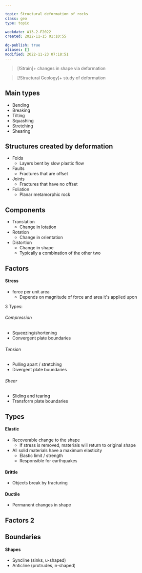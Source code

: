 ---
topic: Structural deformation of rocks
class: geo
type: topic

weekdate: W13.2-F2022
created: 2022-11-15 01:10:55

dg-publish: true
aliases: []
modified: 2022-11-23 07:18:51
---

> [!Strain]+
> changes in shape via deformation

> [!Structural Geology]+
> study of deformation

## Main types
- Bending
- Breaking
- Tilting
- Squashing
- Stretching
- Shearing

## Structures created by deformation
- Folds
	- Layers bent by slow plastic flow
- Faults
	- Fractures that are offset
- Joints
	- Fractures that have no offset
- Foliation
	- Planar metamorphic rock

## Components
- Translation
	- Change in lotation
- Rotation
	- Change in orientation
- Distortion
	- Change in shape
	- Typically a combination of the other two

## Factors

#### Stress
- force per unit area
	- Depends on magnitude of force and area it's applied upon

3 Types:
###### Compression
- Squeezing/shortening
- Convergent plate boundaries
###### Tension
- Pulling apart / stretching
- Divergent plate boundaries
###### Shear
- Sliding and tearing
- Transform plate boundaries


## Types 

#### Elastic
- Recoverable change to the shape
	- If stress is removed, materials will return to original shape
- All solid materials have a maximum elasticity
	- Elastic limit / strength
	- Responsible for earthquakes

#### Brittle
- Objects break by fracturing

#### Ductile
- Permanent changes in shape


## Factors 2

## Boundaries

#### Shapes
- Syncline (sinks, u-shaped)
- Anticline (protrudes, n-shaped)